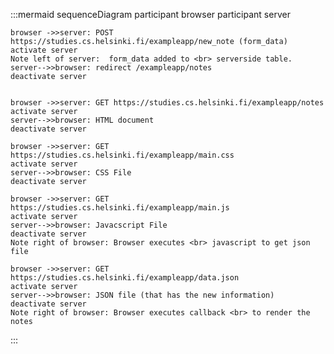 :::mermaid
sequenceDiagram
    participant browser
    participant server

    browser ->>server: POST https://studies.cs.helsinki.fi/exampleapp/new_note (form_data)
    activate server
    Note left of server:  form_data added to <br> serverside table.
    server-->>browser: redirect /exampleapp/notes
    deactivate server
    

    browser ->>server: GET https://studies.cs.helsinki.fi/exampleapp/notes
    activate server
    server-->>browser: HTML document
    deactivate server

    browser ->>server: GET https://studies.cs.helsinki.fi/exampleapp/main.css
    activate server
    server-->>browser: CSS File
    deactivate server

    browser ->>server: GET https://studies.cs.helsinki.fi/exampleapp/main.js
    activate server
    server-->>browser: Javacscript File
    deactivate server
    Note right of browser: Browser executes <br> javascript to get json file 

    browser ->>server: GET https://studies.cs.helsinki.fi/exampleapp/data.json
    activate server
    server-->>browser: JSON file (that has the new information)
    deactivate server
    Note right of browser: Browser executes callback <br> to render the notes
:::
